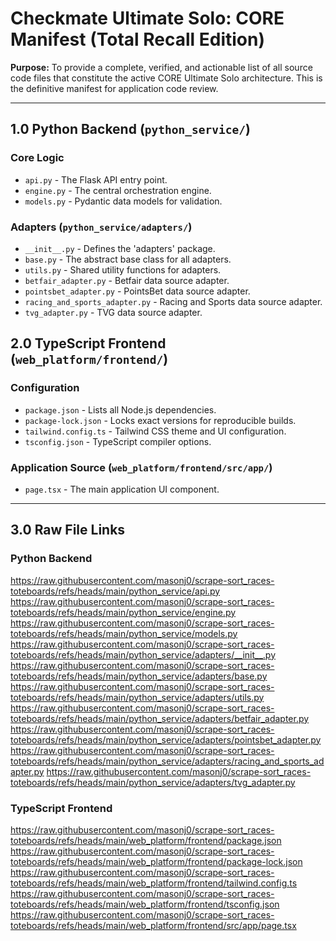 # Checkmate Ultimate Solo: CORE Manifest (Total Recall Edition)

**Purpose:** To provide a complete, verified, and actionable list of all source code files that constitute the active CORE Ultimate Solo architecture. This is the definitive manifest for application code review.

---

## 1.0 Python Backend (`python_service/`)

### Core Logic
*   `api.py` - The Flask API entry point.
*   `engine.py` - The central orchestration engine.
*   `models.py` - Pydantic data models for validation.

### Adapters (`python_service/adapters/`)
*   `__init__.py` - Defines the 'adapters' package.
*   `base.py` - The abstract base class for all adapters.
*   `utils.py` - Shared utility functions for adapters.
*   `betfair_adapter.py` - Betfair data source adapter.
*   `pointsbet_adapter.py` - PointsBet data source adapter.
*   `racing_and_sports_adapter.py` - Racing and Sports data source adapter.
*   `tvg_adapter.py` - TVG data source adapter.

## 2.0 TypeScript Frontend (`web_platform/frontend/`)

### Configuration
*   `package.json` - Lists all Node.js dependencies.
*   `package-lock.json` - Locks exact versions for reproducible builds.
*   `tailwind.config.ts` - Tailwind CSS theme and UI configuration.
*   `tsconfig.json` - TypeScript compiler options.

### Application Source (`web_platform/frontend/src/app/`)
*   `page.tsx` - The main application UI component.

---

## 3.0 Raw File Links

### Python Backend
https://raw.githubusercontent.com/masonj0/scrape-sort_races-toteboards/refs/heads/main/python_service/api.py
https://raw.githubusercontent.com/masonj0/scrape-sort_races-toteboards/refs/heads/main/python_service/engine.py
https://raw.githubusercontent.com/masonj0/scrape-sort_races-toteboards/refs/heads/main/python_service/models.py
https://raw.githubusercontent.com/masonj0/scrape-sort_races-toteboards/refs/heads/main/python_service/adapters/__init__.py
https://raw.githubusercontent.com/masonj0/scrape-sort_races-toteboards/refs/heads/main/python_service/adapters/base.py
https://raw.githubusercontent.com/masonj0/scrape-sort_races-toteboards/refs/heads/main/python_service/adapters/utils.py
https://raw.githubusercontent.com/masonj0/scrape-sort_races-toteboards/refs/heads/main/python_service/adapters/betfair_adapter.py
https://raw.githubusercontent.com/masonj0/scrape-sort_races-toteboards/refs/heads/main/python_service/adapters/pointsbet_adapter.py
https://raw.githubusercontent.com/masonj0/scrape-sort_races-toteboards/refs/heads/main/python_service/adapters/racing_and_sports_adapter.py
https://raw.githubusercontent.com/masonj0/scrape-sort_races-toteboards/refs/heads/main/python_service/adapters/tvg_adapter.py

### TypeScript Frontend
https://raw.githubusercontent.com/masonj0/scrape-sort_races-toteboards/refs/heads/main/web_platform/frontend/package.json
https://raw.githubusercontent.com/masonj0/scrape-sort_races-toteboards/refs/heads/main/web_platform/frontend/package-lock.json
https://raw.githubusercontent.com/masonj0/scrape-sort_races-toteboards/refs/heads/main/web_platform/frontend/tailwind.config.ts
https://raw.githubusercontent.com/masonj0/scrape-sort_races-toteboards/refs/heads/main/web_platform/frontend/tsconfig.json
https://raw.githubusercontent.com/masonj0/scrape-sort_races-toteboards/refs/heads/main/web_platform/frontend/src/app/page.tsx